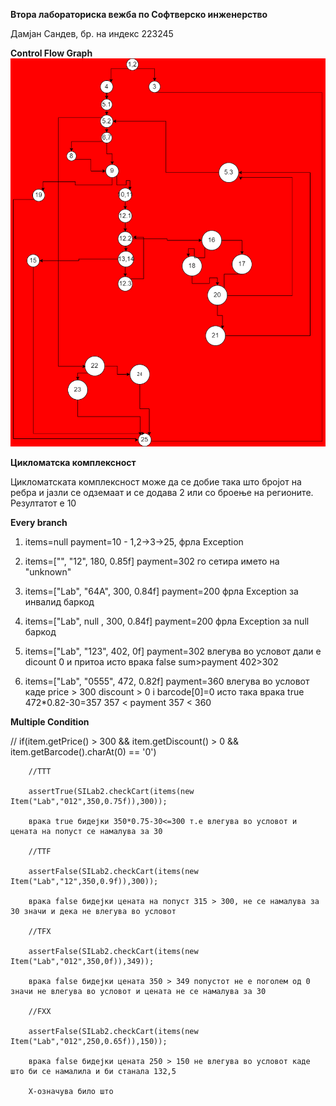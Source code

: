 **Втора лабораториска вежба по Софтверско инженерство**

Дамјан Сандев, бр. на индекс 223245


**Control Flow Graph**
![CFG.png](CFG.png)

**Цикломатска комплексност**

Цикломатската комплексност може да се добие така што бројот на ребра и јазли се одземаат и се додава 2 или со броење на регионите. 
Резултатот е 10

**Every branch**

1. items=null payment=10 - 1,2->3->25, фрла Exception


2. items=["", "12", 180, 0.85f] payment=302  го сетира името на "unknown"


3. items=["Lab", "64A", 300, 0.84f] payment=200 фрла Exception за инвалид баркод 


4. items=["Lab", null , 300, 0.84f] payment=200 фрла Exception за null баркод


5. items=["Lab", "123", 402, 0f] payment=302 влегува во условот дали е dicount 0 и притоа исто врака false sum>payment 402>302


6. items=["Lab", "0555", 472, 0.82f] payment=360 влегува во условот каде
price > 300 discount > 0 i barcode[0]=0 исто така врака true 472*0.82-30=357 357 < payment 357 < 360



**Multiple Condition**

// if(item.getPrice() > 300 && item.getDiscount() > 0 && item.getBarcode().charAt(0) == '0')

        //TTT

        assertTrue(SILab2.checkCart(items(new Item("Lab","012",350,0.75f)),300));
        
        врака true бидејки 350*0.75-30<=300 т.е влегува во условот и цената на попуст се намалува за 30

        //TTF

        assertFalse(SILab2.checkCart(items(new Item("Lab","12",350,0.9f)),300));

        врака false бидејки цената на попуст 315 > 300, не се намалува за 30 значи и дека не влегува во условот

        //TFX

        assertFalse(SILab2.checkCart(items(new Item("Lab","012",350,0f)),349));

        врака false бидејки цената 350 > 349 попустот не е поголем од 0 значи не влегува во условот и цената не се намалува за 30
        
        //FXX

        assertFalse(SILab2.checkCart(items(new Item("Lab","012",250,0.65f)),150));

        врака false бидејки цената 250 > 150 не влегува во условот каде што би се намалила и би станала 132,5 

        X-означува било што

